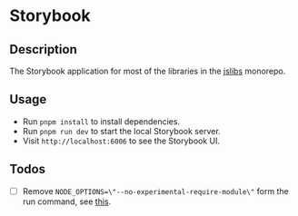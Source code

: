 # Storybook

## Description

The Storybook application for most of the libraries in the [jslibs](https://github.com/spuxx-dev/jslibs) monorepo.

## Usage

- Run `pnpm install` to install dependencies.
- Run `pnpm run dev` to start the local Storybook server.
- Visit `http://localhost:6006` to see the Storybook UI.

## Todos

- [ ] Remove `NODE_OPTIONS=\"--no-experimental-require-module\"` form the run command, see [this](https://github.com/storybookjs/solidjs/pull/19).
